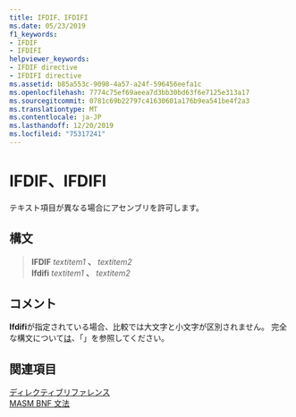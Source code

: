 ```yaml
---
title: IFDIF、IFDIFI
ms.date: 05/23/2019
f1_keywords:
- IFDIF
- IFDIFI
helpviewer_keywords:
- IFDIF directive
- IFDIFI directive
ms.assetid: b85a553c-9098-4a57-a24f-596456eefa1c
ms.openlocfilehash: 7774c75ef69aeea7d3bb30bd63f6e7125e313a17
ms.sourcegitcommit: 0781c69b22797c41630601a176b9ea541be4f2a3
ms.translationtype: MT
ms.contentlocale: ja-JP
ms.lasthandoff: 12/20/2019
ms.locfileid: "75317241"
---
```

# <a name="ifdif-ifdifi"></a>IFDIF、IFDIFI

テキスト項目が異なる場合にアセンブリを許可します。

## <a name="syntax"></a>構文

> **IFDIF** *textitem1* __、__ *textitem2*\
> **Ifdifi** *textitem1* __、__ *textitem2*

## <a name="remarks"></a>コメント

**Ifdifi**が指定されている場合、比較では大文字と小文字が区別されません。 完全な構文について[は](if-masm.md)、「」を参照してください。

## <a name="see-also"></a>関連項目

[ディレクティブリファレンス](directives-reference.md)\
[MASM BNF 文法](masm-bnf-grammar.md)
